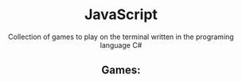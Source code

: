 <h1 align="center">JavaScript</h1>
<p align="center">Collection of games to play on the terminal written in the programing language C#</p>

<h2 align="center">Games:</h2>

<div align="center">
  
</div>

